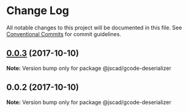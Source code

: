# Change Log

All notable changes to this project will be documented in this file.
See [Conventional Commits](https://conventionalcommits.org) for commit guidelines.

<a name="0.0.3"></a>
## [0.0.3](https://github.com/jscad/io/compare/@jscad/gcode-deserializer@0.0.2...@jscad/gcode-deserializer@0.0.3) (2017-10-10)




**Note:** Version bump only for package @jscad/gcode-deserializer

<a name="0.0.2"></a>
## 0.0.2 (2017-10-10)




**Note:** Version bump only for package @jscad/gcode-deserializer
